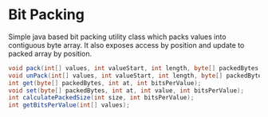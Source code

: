 # Bit Packing
  Simple java based bit packing utility class which packs values into contiguous byte array.
  It also exposes access by position and update to packed array by position. 
  ```java
  void pack(int[] values, int valueStart, int length, byte[] packedBytes, int byteStart, int bitsPerValue);
  void unPack(int[] values, int valueStart, int length, byte[] packedBytes, int byteStart, int bitsPerValue);
  int get(byte[] packedBytes, int at, int bitsPerValue);
  void set(byte[] packedBytes, int at, int value, int bitsPerValue);
  int calculatePackedSize(int size, int bitsPerValue);
  int getBitsPerValue(int[] values);
  ```
  
  

